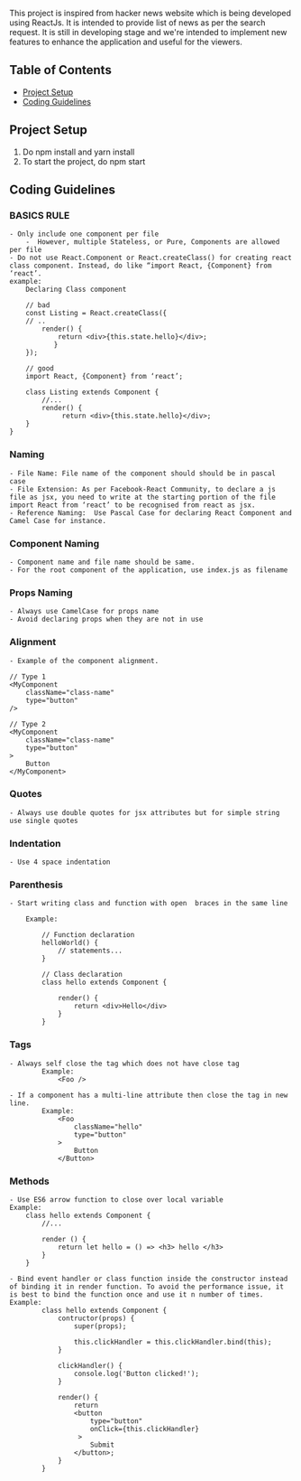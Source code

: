 This project is inspired from hacker news website which is being developed using ReactJs. It is intended to provide list of news as per the search request. It is still in developing stage and we're intended to implement new features to enhance the application and useful for the viewers.

## Table of Contents

- [Project Setup](#project-setup)
- [Coding Guidelines](#coding-guidelines)

## Project Setup

1. Do npm install and yarn install
2. To start the project, do npm start

## Coding Guidelines

### BASICS RULE
    - Only include one component per file
        -  However, multiple Stateless, or Pure, Components are allowed per file
    - Do not use React.Component or React.createClass() for creating react class component. Instead, do like “import React, {Component} from ‘react’.
    example:
        Declaring Class component
        
        // bad
        const Listing = React.createClass({
        // ..
            render() {
                return <div>{this.state.hello}</div>;
               }
        });

        // good
        import React, {Component} from ‘react’;
        
        class Listing extends Component {
            //...
            render() {
                 return <div>{this.state.hello}</div>;
        }
    }

### Naming

    - File Name: File name of the component should should be in pascal case
    - File Extension: As per Facebook-React Community, to declare a js file as jsx, you need to write at the starting portion of the file import React from ‘react’ to be recognised from react as jsx.
    - Reference Naming:  Use Pascal Case for declaring React Component and Camel Case for instance.
    
### Component Naming
    - Component name and file name should be same.
    - For the root component of the application, use index.js as filename
    
### Props Naming
    - Always use CamelCase for props name
    - Avoid declaring props when they are not in use
    
### Alignment
    - Example of the component alignment.
    
    // Type 1
    <MyComponent
        className="class-name"
        type="button"
    />
    
    // Type 2
    <MyComponent
        className="class-name"
        type="button"
    >
        Button
    </MyComponent>
    
### Quotes
    - Always use double quotes for jsx attributes but for simple string use single quotes

### Indentation
    - Use 4 space indentation
    
### Parenthesis
    - Start writing class and function with open  braces in the same line
        
        Example:
            
            // Function declaration
            helloWorld() {
                // statements...
            } 
            
            // Class declaration
            class hello extends Component {
            
                render() {
                    return <div>Hello</div>
                }
            }

### Tags

    - Always self close the tag which does not have close tag
            Example:
                <Foo />
                
    - If a component has a multi-line attribute then close the tag in new line.
            Example:
                <Foo
                    className="hello"
                    type="button"
                >
                    Button
                </Button>

### Methods
    - Use ES6 arrow function to close over local variable
    Example:
        class hello extends Component {
            //...
            
            render () {
                return let hello = () => <h3> hello </h3>
            }
        }
    
    - Bind event handler or class function inside the constructor instead of binding it in render function. To avoid the performance issue, it is best to bind the function once and use it n number of times.
    Example:
            class hello extends Component {
                contructor(props) {
                    super(props);
                    
                    this.clickHandler = this.clickHandler.bind(this);
                }
                
                clickHandler() {
                    console.log('Button clicked!');
                }
                
                render() {
                    return 
                    <button
                        type="button"
                        onClick={this.clickHandler}
                     >
                        Submit
                    </button>;
                }
            }
            